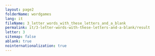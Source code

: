 ```yaml
---
layout: page2
folderName: wordgames
lang: it
fileName: 3_letter_words_with_these_letters_and_a_blank
permalink: it/3-letter-words-with-these-letters-and-a-blank/result
letter: 3
sitemap: false
ablank: true
nointernationalization: true
---
```

